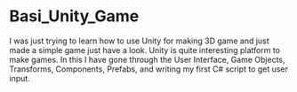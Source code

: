 # Basi_Unity_Game

I was just trying to learn how to use Unity for making 3D game and just made a simple game just have a look. Unity is quite interesting platform to make games. In this I have gone through the User Interface, Game Objects, Transforms, Components, Prefabs, and writing my first C# script to get user input.
